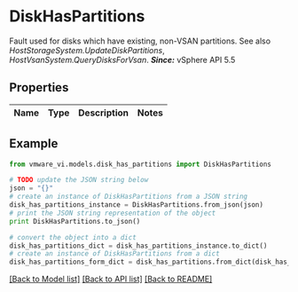 # DiskHasPartitions

Fault used for disks which have existing, non-VSAN partitions.  See also *HostStorageSystem.UpdateDiskPartitions*, *HostVsanSystem.QueryDisksForVsan*.  ***Since:*** vSphere API 5.5 

## Properties
Name | Type | Description | Notes
------------ | ------------- | ------------- | -------------

## Example

```python
from vmware_vi.models.disk_has_partitions import DiskHasPartitions

# TODO update the JSON string below
json = "{}"
# create an instance of DiskHasPartitions from a JSON string
disk_has_partitions_instance = DiskHasPartitions.from_json(json)
# print the JSON string representation of the object
print DiskHasPartitions.to_json()

# convert the object into a dict
disk_has_partitions_dict = disk_has_partitions_instance.to_dict()
# create an instance of DiskHasPartitions from a dict
disk_has_partitions_form_dict = disk_has_partitions.from_dict(disk_has_partitions_dict)
```
[[Back to Model list]](../README.md#documentation-for-models) [[Back to API list]](../README.md#documentation-for-api-endpoints) [[Back to README]](../README.md)


